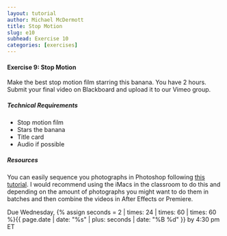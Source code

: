 ```yaml
---
layout: tutorial
author: Michael McDermott
title: Stop Motion
slug: e10
subhead: Exercise 10
categories: [exercises]
---
```

#### Exercise 9: Stop Motion
Make the best stop motion film starring this banana. You have 2 hours. Submit your final video on Blackboard and upload it to our Vimeo group.

##### Technical Requirements
* Stop motion film
* Stars the banana
* Title card
* Audio if possible

##### Resources
You can easily sequence you photographs in Photoshop following [this tutorial](https://www.creativelysquared.com/article/how-to-turn-your-image-sequence-into-a-stop-motion-video). I would recommend using the iMacs in the classroom to do this and depending on the amount of photographs you might want to do them in batches and then combine the videos in After Effects or Premiere. 

<span class="due">Due Wednesday, {% assign seconds = 2 | times: 24 | times: 60 | times: 60 %}{{ page.date | date: "%s" | plus: seconds | date: "%B %d" }} by 4:30 pm ET</span>
